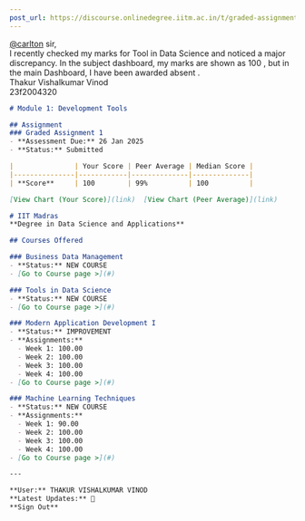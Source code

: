 ```yaml
---
post_url: https://discourse.onlinedegree.iitm.ac.in/t/graded-assignments-dashboard-scores-incorrect-missing/166816/70
---
```

[@carlton](/u/carlton) sir,  
I recently checked my marks for Tool in Data Science and noticed a major discrepancy. In the subject dashboard, my marks are shown as 100 , but in the main Dashboard, I have been awarded absent .  
Thakur Vishalkumar Vinod  
23f2004320  

```markdown
# Module 1: Development Tools

## Assignment
### Graded Assignment 1
- **Assessment Due:** 26 Jan 2025
- **Status:** Submitted

|               | Your Score | Peer Average | Median Score |
|---------------|------------|--------------|--------------|
| **Score**     | 100        | 99%          | 100          |

[View Chart (Your Score)](link)  [View Chart (Peer Average)](link)
```

  

```markdown
# IIT Madras
**Degree in Data Science and Applications**

## Courses Offered

### Business Data Management
- **Status:** NEW COURSE
- [Go to Course page >](#)

### Tools in Data Science
- **Status:** NEW COURSE
- [Go to Course page >](#)

### Modern Application Development I
- **Status:** IMPROVEMENT
- **Assignments:**
  - Week 1: 100.00
  - Week 2: 100.00
  - Week 3: 100.00
  - Week 4: 100.00
- [Go to Course page >](#)

### Machine Learning Techniques
- **Status:** NEW COURSE
- **Assignments:**
  - Week 1: 90.00
  - Week 2: 100.00
  - Week 3: 100.00
  - Week 4: 100.00
- [Go to Course page >](#)

---

**User:** THAKUR VISHALKUMAR VINOD  
**Latest Updates:** 🔔  
**Sign Out**
```